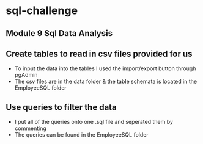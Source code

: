 # sql-challenge
## Module 9 Sql Data Analysis
## Create tables to read in csv files provided for us
- To input the data into the tables I used the import/export button through pgAdmin
- The csv files are in the data folder & the table schemata is located in the EmployeeSQL folder
## Use queries to filter the data 
- I put all of the queries onto one .sql file and seperated them by commenting
- The queries can be found in the EmployeeSQL folder
